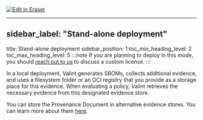 <p><a target="_blank" href="https://app.eraser.io/workspace/KDpEgmHYESOFxKUbNBUR" id="edit-in-eraser-github-link"><img alt="Edit in Eraser" src="https://firebasestorage.googleapis.com/v0/b/second-petal-295822.appspot.com/o/images%2Fgithub%2FOpen%20in%20Eraser.svg?alt=media&amp;token=968381c8-a7e7-472a-8ed6-4a6626da5501"></a></p>

---

## sidebar_label: "Stand-alone deployment"
title: Stand-alone deployment
sidebar_position: 1
toc_min_heading_level: 2
toc_max_heading_level: 5
:::note
If you are planning to deploy in this mode, you should [﻿reach out to us](https://scribesecurity.com/contact-us/) to discuss a custom license.
:::

In a local deployment, Valint generates SBOMs, collects additional evidence, and uses a filesystem folder or an OCI registry that you provide as a storage place for this evidence. When evaluating a policy, Valint retrieves the necessary evidence from this designated evidence store.

You can store the Provenance Document in alternative evidence stores. You can learn more about them [﻿here](../../integrating-scribe/other-evidence-stores).



<!--- Eraser file: https://app.eraser.io/workspace/KDpEgmHYESOFxKUbNBUR --->